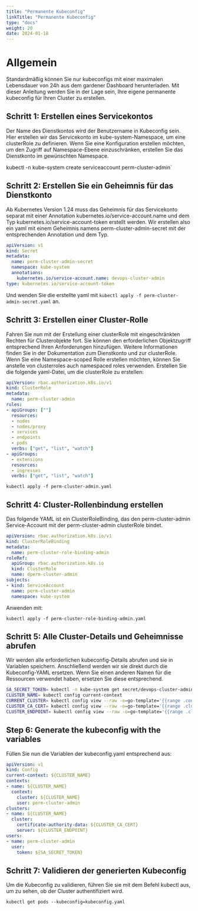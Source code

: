 ```yaml
---
title: "Permanente Kubeconfig"
linkTitle: "Permanente Kubeconfig"
type: "docs"
weight: 20
date: 2024-01-18
---
```


# Allgemein
Standardmäßig können Sie nur kubeconfigs mit einer maximalen Lebensdauer von 24h aus dem gardener Dashboard herunterladen. Mit dieser Anleitung werden Sie in der Lage sein, Ihre eigene permanente kubeconfig für Ihren Cluster zu erstellen.

## Schritt 1: Erstellen eines Servicekontos
Der Name des Dienstkontos wird der Benutzername in Kubeconfig sein. Hier erstellen wir das Servicekonto im kube-system-Namespace, um eine clusterRole zu definieren. Wenn Sie eine Konfiguration erstellen möchten, um den Zugriff auf Namespace-Ebene einzuschränken, erstellen Sie das Dienstkonto im gewünschten Namespace.

kubectl -n kube-system create serviceaccount perm-cluster-admin`

## Schritt 2: Erstellen Sie ein Geheimnis für das Dienstkonto
Ab Kubernetes Version 1.24 muss das Geheimnis für das Servicekonto separat mit einer Annotation kubernetes.io/service-account.name und dem Typ kubernetes.io/service-account-token erstellt werden.
Wir erstellen also ein yaml mit einem Geheimnis namens perm-cluster-admin-secret mit der entsprechenden Annotation und dem Typ.

```yaml
apiVersion: v1
kind: Secret
metadata:
  name: perm-cluster-admin-secret
  namespace: kube-system
  annotations:
    kubernetes.io/service-account.name: devops-cluster-admin
type: kubernetes.io/service-account-token
```

Und wenden Sie die erstellte yaml mit `kubectl apply -f perm-cluster-admin-secret.yaml` an.

## Schritt 3: Erstellen einer Cluster-Rolle
Fahren Sie nun mit der Erstellung einer clusterRole mit eingeschränkten Rechten für Clusterobjekte fort. Sie können den erforderlichen Objektzugriff entsprechend Ihren Anforderungen hinzufügen. Weitere Informationen finden Sie in der Dokumentation zum Dienstkonto und zur clusterRole.
Wenn Sie eine Namespace-scoped Rolle erstellen möchten, können Sie anstelle von clusterroles auch namespaced roles verwenden.
Erstellen Sie die folgende yaml-Datei, um die clusterRole zu erstellen:

```yaml
apiVersion: rbac.authorization.k8s.io/v1
kind: ClusterRole
metadata:
  name: perm-cluster-admin
rules:
- apiGroups: [""]
  resources:
  - nodes
  - nodes/proxy
  - services
  - endpoints
  - pods
  verbs: ["get", "list", "watch"]
- apiGroups:
  - extensions
  resources:
  - ingresses
  verbs: ["get", "list", "watch"]
```

`kubectl apply -f perm-cluster-admin.yaml`

## Schritt 4: Cluster-Rollenbindung erstellen
Das folgende YAML ist ein ClusterRoleBinding, das den perm-cluster-admin Service-Account mit der perm-cluster-admin clusterRole bindet.

```yaml
apiVersion: rbac.authorization.k8s.io/v1
kind: ClusterRoleBinding
metadata:
  name: perm-cluster-role-binding-admin
roleRef:
  apiGroup: rbac.authorization.k8s.io
  kind: ClusterRole
  name: dperm-cluster-admin
subjects:
- kind: ServiceAccount
  name: perm-cluster-admin
  namespace: kube-system
```

Anwenden mit:

`kubectl apply -f perm-cluster-role-binding-admin.yaml`

## Schritt 5: Alle Cluster-Details und Geheimnisse abrufen

Wir werden alle erforderlichen kubeconfig-Details abrufen und sie in Variablen speichern. Anschließend werden wir sie direkt durch die Kubeconfig-YAML ersetzen.
Wenn Sie einen anderen Namen für die Ressourcen verwendet haben, ersetzen Sie diese entsprechend.

```bash
SA_SECRET_TOKEN= kubectl -n kube-system get secret/devops-cluster-admin-secret -o=go-template='{{.data.token}}' | base64 --decode
CLUSTER_NAME= kubectl config current-context
CURRENT_CLUSTER= kubectl config view --raw -o=go-template='{{range .contexts}}{{if eq .name "'''${CLUSTER_NAME}'''"}}{{ index .context "cluster" }}{{end}}{{end}}'
CLUSTER_CA_CERT= kubectl config view --raw -o=go-template='{{range .clusters}}{{if eq .name "'''${CURRENT_CLUSTER}'''"}}"{{with index .cluster "certificate-authority-data" }}{{.}}{{end}}"{{ end }}{{ end }}'
CLUSTER_ENDPOINT= kubectl config view --raw -o=go-template='{{range .clusters}}{{if eq .name "'''${CURRENT_CLUSTER}'''"}}{{ .cluster.server }}{{end}}{{ end }}'
```

## Step 6: Generate the kubeconfig with the variables

Füllen Sie nun die Variablen der kubeconfig.yaml entsprechend aus:

```yaml
apiVersion: v1
kind: Config
current-context: ${CLUSTER_NAME}
contexts:
- name: ${CLUSTER_NAME}
  context:
    cluster: ${CLUSTER_NAME}
    user: perm-cluster-admin
clusters:
- name: ${CLUSTER_NAME}
  cluster:
    certificate-authority-data: ${CLUSTER_CA_CERT}
    server: ${CLUSTER_ENDPOINT}
users:
- name: perm-cluster-admin
  user:
    token: ${SA_SECRET_TOKEN}
```

## Schritt 7: Validieren der generierten Kubeconfig

Um die Kubeconfig zu validieren, führen Sie sie mit dem Befehl kubectl aus, um zu sehen, ob der Cluster authentifiziert wird.

`kubectl get pods --kubeconfig=kubeconfig.yaml`